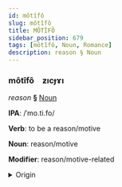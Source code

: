 ```yaml
---
id: môtîfô
slug: môtîfô
title: MÔTÎFÔ
sidebar_position: 679
tags: [môtîfô, Noun, Romance]
description: reason § Noun
---
```


### môtîfô&emsp;<span kind="abugida">ƶıcɟɤı</span>

*reason* **§** [Noun](../../tags/Noun)

**IPA**: /ˈmo.ti.fo/

**Verb**: to be a reason/motive

**Noun**: reason/motive

**Modifier**: reason/motive-related

<details>
    <summary>Origin</summary>
    Spanish motivo [moˈt̪i.β̞o]<br/>
    <em>Romance Language Family</em>
</details>